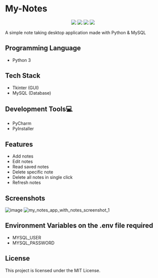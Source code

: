 # My-Notes
<p align="center">
  <img src="https://api.visitorbadge.io/api/visitors?path=https%3A%2F%2Fgithub.com%2Freshmaharidhas%2FMy-Notes&labelColor=%23000000&countColor=%2300ff00&style=plastic&labelStyle=none"/>
  <img src="https://img.shields.io/github/languages/top/reshmaharidhas/My-Notes"/>
  <img src="https://img.shields.io/github/license/reshmaharidhas/My-Notes"/>
  <img src="https://img.shields.io/github/created-at/reshmaharidhas/My-Notes?labelColor=%23000000"/>
</p>
A simple note taking desktop application made with Python &amp; MySQL

## Programming Language
- Python 3
## Tech Stack
- Tkinter (GUI)
- MySQL (Database)
## Development Tools💻
- PyCharm
- PyInstaller
## Features
- Add notes
- Edit notes
- Read saved notes
- Delete specific note
- Delete all notes in single click
- Refresh notes
## Screenshots
![image](https://github.com/reshmaharidhas/My-Notes/assets/37250413/f37f0731-3d69-4662-b55d-da1ab083c986)
![my_notes_app_with_notes_screenshot_1](https://github.com/reshmaharidhas/My-Notes/assets/37250413/3cec4cd0-f395-4dcc-9c61-747e893cb46d)

## Environment Variables on the .env file required
- MYSQL_USER
- MYSQL_PASSWORD
## License
This project is licensed under the MIT License.
